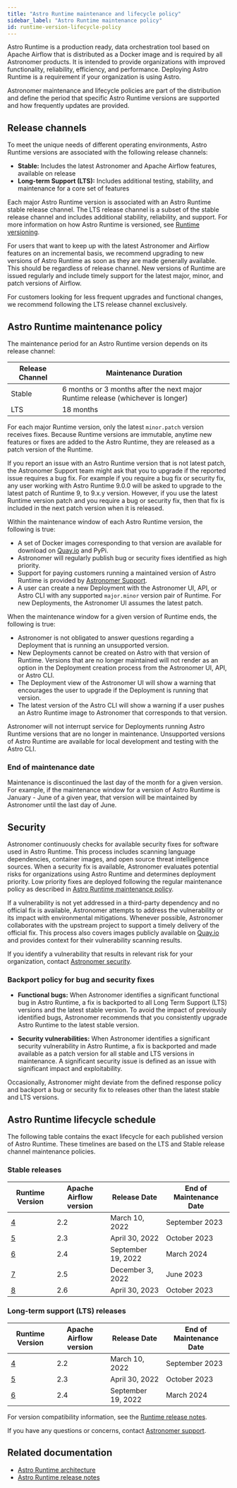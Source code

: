 ```yaml
---
title: "Astro Runtime maintenance and lifecycle policy"
sidebar_label: "Astro Runtime maintenance policy"
id: runtime-version-lifecycle-policy
---
```


Astro Runtime is a production ready, data orchestration tool based on Apache Airflow that is distributed as a Docker image and is required by all Astronomer products. It is intended to provide organizations with improved functionality, reliability, efficiency, and performance. Deploying Astro Runtime is a requirement if your organization is using Astro.

Astronomer maintenance and lifecycle policies are part of the distribution and define the period that specific Astro Runtime versions are supported and how frequently updates are provided.

## Release channels

To meet the unique needs of different operating environments, Astro Runtime versions are associated with the following release channels:

- **Stable:** Includes the latest Astronomer and Apache Airflow features, available on release
- **Long-term Support (LTS):** Includes additional testing, stability, and maintenance for a core set of features

Each major Astro Runtime version is associated with an Astro Runtime stable release channel. The LTS release channel is a subset of the stable release channel and includes additional stability, reliability, and support. For more information on how Astro Runtime is versioned, see [Runtime versioning](runtime-image-architecture.md#runtime-versioning).

For users that want to keep up with the latest Astronomer and Airflow features on an incremental basis, we recommend upgrading to new versions of Astro Runtime as soon as they are made generally available. This should be regardless of release channel. New versions of Runtime are issued regularly and include timely support for the latest major, minor, and patch versions of Airflow.

For customers looking for less frequent upgrades and functional changes, we recommend following the LTS release channel exclusively.

## Astro Runtime maintenance policy

The maintenance period for an Astro Runtime version depends on its release channel:

| Release Channel | Maintenance Duration                                                            |
| --------------- | ------------------------------------------------------------------------------- |
| Stable          | 6 months or 3 months after the next major Runtime release (whichever is longer) |
| LTS             | 18 months                                                                       |

For each major Runtime version, only the latest `minor.patch` version receives fixes. Because Runtime versions are immutable, anytime new features or fixes are added to the Astro Runtime, they are released as a patch version of the Runtime.

If you report an issue with an Astro Runtime version that is not latest patch, the Astronomer Support team might ask that you to upgrade if the reported issue requires a bug fix. For example if you require a bug fix or security fix, any user working with Astro Runtime 9.0.0 will be asked to upgrade to the latest patch of Runtime 9, to 9.x.y version. However, if you use the latest Runtime version patch and you require a bug or security fix, then that fix is included in the next patch version when it is released.

Within the maintenance window of each Astro Runtime version, the following is true:

- A set of Docker images corresponding to that version are available for download on [Quay.io](https://quay.io/repository/astronomer/astro-runtime?tab=tags) and PyPi.
- Astronomer will regularly publish bug or security fixes identified as high priority.
- Support for paying customers running a maintained version of Astro Runtime is provided by [Astronomer Support](https://support.astronomer.io).
- A user can create a new Deployment with the Astronomer UI, API, or Astro CLI with any supported `major.minor` version pair of Runtime. For new Deployments, the Astronomer UI assumes the latest patch.

When the maintenance window for a given version of Runtime ends, the following is true:

- Astronomer is not obligated to answer questions regarding a Deployment that is running an unsupported version.
- New Deployments cannot be created on Astro with that version of Runtime. Versions that are no longer maintained will not render as an option in the Deployment creation process from the Astronomer UI, API, or Astro CLI.
- The Deployment view of the Astronomer UI will show a warning that encourages the user to upgrade if the Deployment is running that version.
- The latest version of the Astro CLI will show a warning if a user pushes an Astro Runtime image to Astronomer that corresponds to that version.

Astronomer will not interrupt service for Deployments running Astro Runtime versions that are no longer in maintenance. Unsupported versions of Astro Runtime are available for local development and testing with the Astro CLI.

### End of maintenance date

Maintenance is discontinued the last day of the month for a given version. For example, if the maintenance window for a version of Astro Runtime is January - June of a given year, that version will be maintained by Astronomer until the last day of June.

## Security

Astronomer continuously checks for available security fixes for software used in Astro Runtime. This process includes scanning language dependencies, container images, and open source threat intelligence sources. When a security fix is available, Astronomer evaluates potential risks for organizations using Astro Runtime and determines deployment priority. Low priority fixes are deployed following the regular maintenance policy as described in [Astro Runtime maintenance policy](runtime-version-lifecycle-policy.md#astro-runtime-maintenance-policy).

If a vulnerability is not yet addressed in a third-party dependency and no official fix is available, Astronomer attempts to address the vulnerability or its impact with environmental mitigations. Whenever possible, Astronomer collaborates with the upstream project to support a timely delivery of the official fix. This process also covers images publicly available on [Quay.io](https://quay.io/repository/astronomer/astro-runtime?tab=tags) and provides context for their vulnerability scanning results.

If you identify a vulnerability that results in relevant risk for your organization, contact [Astronomer security](mailto:security@astronomer.io).

### Backport policy for bug and security fixes

- **Functional bugs:** When Astronomer identifies a significant functional bug in Astro Runtime, a fix is backported to all Long Term Support (LTS) versions and the latest stable version. To avoid the impact of previously identified bugs, Astronomer recommends that you consistently upgrade Astro Runtime to the latest stable version.

- **Security vulnerabilities:** When Astronomer identifies a significant security vulnerability in Astro Runtime, a fix is backported and made available as a patch version for all stable and LTS versions in maintenance. A significant security issue is defined as an issue with significant impact and exploitability.

Occasionally, Astronomer might deviate from the defined response policy and backport a bug or security fix to releases other than the latest stable and LTS versions.

## Astro Runtime lifecycle schedule

<!--- Version-specific -->

The following table contains the exact lifecycle for each published version of Astro Runtime. These timelines are based on the LTS and Stable release channel maintenance policies.

### Stable releases

| Runtime Version                                 | Apache Airflow version | Release Date       | End of Maintenance Date |
| ----------------------------------------------- | ---------------------- | ------------------ | ----------------------- |
| [4](https://docs.astronomer.io/astro/runtime-release-notes#astro-runtime-420) | 2.2                    | March 10, 2022     | September 2023          |
| [5](https://docs.astronomer.io/astro/runtime-release-notes#astro-runtime-500) | 2.3                    | April 30, 2022     | October 2023            |
| [6](https://docs.astronomer.io/astro/runtime-release-notes#astro-runtime-600) | 2.4                    | September 19, 2022 | March 2024              |
| [7](https://docs.astronomer.io/astro/runtime-release-notes#astro-runtime-700) | 2.5                    | December 3, 2022   | June 2023               |
| [8](https://docs.astronomer.io/astro/runtime-release-notes#astro-runtime-700) | 2.6                    | April 30, 2023   | October 2023               |

### Long-term support (LTS) releases

| Runtime Version                                 | Apache Airflow version | Release Date       | End of Maintenance Date |
| ----------------------------------------------- | ---------------------- | ------------------ | ----------------------- |
| [4](https://docs.astronomer.io/astro/runtime-release-notes#astro-runtime-420) | 2.2                    | March 10, 2022     | September 2023          |
| [5](https://docs.astronomer.io/astro/runtime-release-notes#astro-runtime-500) | 2.3                    | April 30, 2022     | October 2023            |
| [6](https://docs.astronomer.io/astro/runtime-release-notes#astro-runtime-600) | 2.4                    | September 19, 2022 | March 2024              |

For version compatibility information, see the [Runtime release notes](https://docs.astronomer.io/astro/runtime-release-notes).

If you have any questions or concerns, contact [Astronomer support](https://support.astronomer.io).

## Related documentation

- [Astro Runtime architecture](runtime-image-architecture.md)
- [Astro Runtime release notes](https://docs.astronomer.io/astro/runtime-release-notes)
